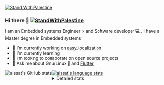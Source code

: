 [![Stand With Palestine](https://raw.githubusercontent.com/TheBSD/StandWithPalestine/main/banner-no-action.svg)](https://thebsd.github.io/StandWithPalestine)
### Hi there 👋   [![StandWithPalestine](https://raw.githubusercontent.com/TheBSD/StandWithPalestine/main/badges/StandWithPalestine.svg)](https://github.com/TheBSD/StandWithPalestine/blob/main/docs/README.md)

I am an Embedded systems Engineer ⚡️ and Software developer 💻 . I have a Master degree in Embedded systems
- 🔭 I’m currently working on [easy_localization](https://pub.dev/packages/easy_localization)
- 🌱 I’m currently learning 
- 👯 I’m looking to collaborate on open source projects
- 💬 Ask me about  Gnu/Linux 🐧 and [Flutter](https://flutter.dev) 

<a href="https://profile-summary-for-github.com/user/aissat">
  <img align="left" height="170px" src="https://github-readme-stats.vercel.app/api?username=aissat&show_icons=true&line_height=27&count_private=true&include_all_commits=true" alt="aissat's GitHub stats"/>
  <img src="https://github-readme-stats.vercel.app/api/top-langs/?username=aissat&hide_langs_below=5&layout=compact" alt="aissat's language stats"/>
</a>

<details>
<summary>Detailed stats</summary>
 

### 🧐 Waka Stats

<!--START_SECTION:waka-->
![Code Time](http://img.shields.io/badge/Code%20Time-6%2C065%20hrs%208%20mins-blue)

![Profile Views](http://img.shields.io/badge/Profile%20Views-0-blue)

![Lines of code](https://img.shields.io/badge/From%20Hello%20World%20I%27ve%20Written-2.1%20million%20lines%20of%20code-blue)

**🐱 My GitHub Data** 

> 📦 121.4 kB Used in GitHub's Storage 
 > 
> 🏆 18 Contributions in the Year 2024
 > 
> 💼 Opted to Hire
 > 
> 📜 169 Public Repositories 
 > 
> 🔑 26 Private Repositories 
 > 
**I'm a Night 🦉** 

```text
🌞 Morning                589 commits         ██░░░░░░░░░░░░░░░░░░░░░░░   08.25 % 
🌆 Daytime                1146 commits        ████░░░░░░░░░░░░░░░░░░░░░   16.05 % 
🌃 Evening                2985 commits        ██████████░░░░░░░░░░░░░░░   41.82 % 
🌙 Night                  2418 commits        ████████░░░░░░░░░░░░░░░░░   33.88 % 
```
📅 **I'm Most Productive on Thursday** 

```text
Monday                   667 commits         ██░░░░░░░░░░░░░░░░░░░░░░░   09.34 % 
Tuesday                  1065 commits        ████░░░░░░░░░░░░░░░░░░░░░   14.92 % 
Wednesday                836 commits         ███░░░░░░░░░░░░░░░░░░░░░░   11.71 % 
Thursday                 1412 commits        █████░░░░░░░░░░░░░░░░░░░░   19.78 % 
Friday                   1292 commits        █████░░░░░░░░░░░░░░░░░░░░   18.10 % 
Saturday                 1181 commits        ████░░░░░░░░░░░░░░░░░░░░░   16.55 % 
Sunday                   685 commits         ██░░░░░░░░░░░░░░░░░░░░░░░   09.60 % 
```


📊 **This Week I Spent My Time On** 

```text
🕑︎ Time Zone: Africa/Algiers

💬 Programming Languages: 
JSON                     1 hr 36 mins        ████████████████████████░   94.33 % 
Other                    3 mins              █░░░░░░░░░░░░░░░░░░░░░░░░   03.80 % 
Dart                     1 min               ░░░░░░░░░░░░░░░░░░░░░░░░░   01.87 % 

🔥 Editors: 
VS Code                  1 hr 42 mins        █████████████████████████   100.00 % 

💻 Operating System: 
Linux                    1 hr 42 mins        █████████████████████████   100.00 % 
```

**I Mostly Code in Dart** 

```text
Dart                     31 repos            ████████░░░░░░░░░░░░░░░░░   31.96 % 
C++                      9 repos             ██░░░░░░░░░░░░░░░░░░░░░░░   09.28 % 
PHP                      7 repos             ██░░░░░░░░░░░░░░░░░░░░░░░   07.22 % 
C                        4 repos             █░░░░░░░░░░░░░░░░░░░░░░░░   04.12 % 
HTML                     2 repos             █░░░░░░░░░░░░░░░░░░░░░░░░   02.06 % 
```



**Timeline**

![Lines of Code chart](https://raw.githubusercontent.com/aissat/aissat/master/assets/bar_graph.png)


 Last Updated on 08/07/2024 01:05:28 UTC
<!--END_SECTION:waka-->

</details>
